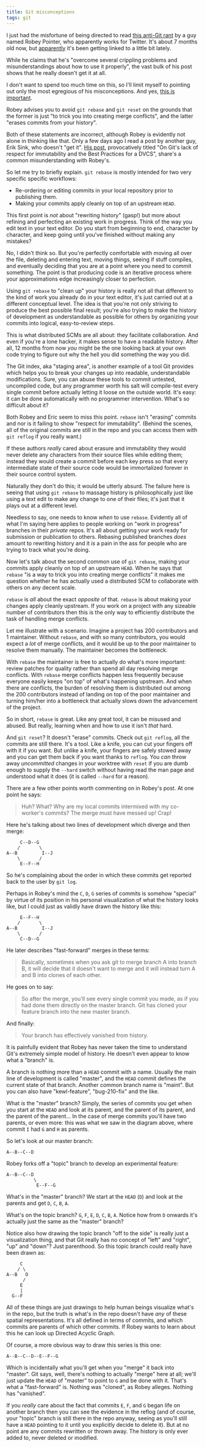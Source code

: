 ```yaml
---
title: Git misconceptions
tags: git
---
```


I just had the misfortune of being directed to read [this anti-Git rant](http://robey.lag.net/2008/07/13/git-for-the-real-world.html) by a guy named Robey Pointer, who apparently works for Twitter. It's about 7 months old now, but [apparently](http://gitlog.wordpress.com/2009/03/01/git-monthly-links-2009-02/) it's been getting linked to a little bit lately.

While he claims that he's "overcome several crippling problems and misunderstandings about how to use it properly", the vast bulk of his post shows that he really doesn't get it at all.

I don't want to spend too much time on this, so I'll limit myself to pointing out only the most egregious of his misconceptions. And yes, [this is important](http://xkcd.com/386/).

Robey advises you to avoid `git rebase` and `git reset` on the grounds that the former is just "to trick you into creating merge conflicts", and the latter "erases commits from your history".

Both of these statements are incorrect, although Robey is evidently not alone in thinking like that. Only a few days ago I read a post by another guy, Erik Sink, who doesn't "get it". [His post](http://www.ericsink.com/entries/git_immutability.html), provocatively titled "On Git's lack of respect for immutability and the Best Practices for a DVCS", share's a common misunderstanding with Robey's.

So let me try to briefly explain. `git rebase` is mostly intended for two very specific specific workflows:

-   Re-ordering or editing commits in your local repository prior to publishing them.
-   Making your commits apply cleanly on top of an upstream `HEAD`.

This first point is *not* about "rewriting history" (gasp!) but more about refining and perfecting an existing work in progress. Think of the way you edit text in your text editor. Do you start from beginning to end, character by character, and keep going until you've finished without making any mistakes?

No, I didn't think so. But you're perfectly comfortable with moving all over the file, deleting and entering text, moving things, seeing if stuff compiles, and eventually deciding that you are at a point where you need to commit something. The point is that producing code is an iterative process where your approximations edge increasingly closer to perfection.

Using `git rebase` to "clean up" your history is really not all that different to the kind of work you already do in your text editor, it's just carried out at a different conceptual level. The idea is that you're not only striving to produce the best possible final result; you're also trying to make the history of development as understandable as possible for others by organizing your commits into logical, easy-to-review steps.

This is what distributed SCMs are all about: they facilitate collaboration. And even if you're a lone hacker, it makes sense to have a readable history. After all, 12 months from now *you* might be the one looking back at your own code trying to figure out why the hell you did something the way you did.

The Git index, aka "staging area", is another example of a tool Git provides which helps you to break your changes up into readable, understandable modifications. Sure, you can abuse these tools to commit untested, uncompiled code, but any programmer worth his salt will compile-test every single commit before actually letting it loose on the outside world. It's easy: it can be done automatically with no programmer intervention. What's so difficult about it?

Both Robey and Eric seem to miss this point. `rebase` isn't "erasing" commits and nor is it failing to show "respect for immutability". (Behind the scenes, all of the original commits are still in the repo and you can access them with `git reflog` if you really want.)

If these authors *really* cared about erasure and immutability they would never delete any characters from their source files while editing them; instead they would create a commit before each key press so that every intermediate state of their source code would be immortalized forever in their source control system.

Naturally they don't do this; it would be utterly absurd. The failure here is seeing that using `git rebase` to massage history is philosophically just like using a text edit to make any change to one of their files; it's just that it plays out at a different level.

Needless to say, one needs to know *when* to use `rebase`. Evidently all of what I'm saying here applies to people working on "work in progress" branches in their *private* repos. It's all about getting your work ready for submission or publication to others. Rebasing published branches *does* amount to rewriting history and it *is* a pain in the ass for people who are trying to track what you're doing.

Now let's talk about the second common use of `git rebase`, making your commits apply cleanly on top of an upstream `HEAD`. When he says that `rebase` "is a way to trick you into creating merge conflicts" it makes me question whether he has actually used a distributed SCM to collaborate with others on any decent scale.

`rebase` is *all* about the exact *opposite* of that. `rebase` is about making your changes apply cleanly upstream. If you work on a project with any sizeable number of contributors then this is the only way to efficiently distribute the task of handling merge conflicts.

Let me illustrate with a scenario. Imagine a project has 200 contributors and 1 maintainer. Without `rebase`, and with so many contributors, you would expect a *lot* of merge conflicts, and it would be up to the poor maintainer to resolve them manually. The maintainer becomes the bottleneck.

With `rebase` the maintainer is free to actually do what's more important: review patches for quality rather than spend all day resolving merge conflicts. With `rebase` merge conflicts happen less frequently because everyone easily keeps "on top" of what's happening upstream. And when there are conflicts, the burden of resolving them is distributed out among the 200 contributors instead of landing on top of the poor maintainer and turning him/her into a bottleneck that actually slows down the advancement of the project.

So in short, `rebase` is great. Like any great tool, it can be misused and abused. But really, learning when and how to use it isn't *that* hard.

And `git reset`? It doesn't "erase" commits. Check out `git reflog`, all the commits are still there. It's a tool. Like a knife, you can cut your fingers off with it if you want. But unlike a knife, your fingers are safely stowed away and you can get them back if you want thanks to `reflog`. You *can* throw away *uncommitted* changes in your worktree with `reset` if you are dumb enough to supply the `--hard` switch without having read the man page and understood what it does (it is called `--hard` for a reason).

There are a few other points worth commenting on in Robey's post. At one point he says:

> Huh? What? Why are my local commits intermixed with my co-worker's commits? The merge must have messed up! Crap!

Here he's talking about two lines of development which diverge and then merge:

         C--D--G
        /       \
    A--B         I--J
        \       /
         E--F--H

So he's complaining about the order in which these commits get reported back to the user by `git log`.

Perhaps in Robey's mind the `C`, `D`, `G` series of commits is somehow "special" by virtue of its position in his personal visualization of what the history looks like, but I could just as validly have drawn the history like this:

         E--F--H
        /       \
    A--B         I--J
        \       /
         C--D--G

He later describes "fast-forward" merges in these terms:

> Basically, sometimes when you ask git to merge branch A into branch B, it will decide that it doesn't want to merge and it will instead turn A and B into clones of each other.

He goes on to say:

> So after the merge, you'll see every single commit you made, as if you had done them directly on the master branch. Git has cloned your feature branch into the new master branch.

And finally:

> Your branch has effectively vanished from history.

It is painfully evident that Robey has never taken the time to understand Git's extremely simple model of history. He doesn't even appear to know what a "branch" is.

A branch is nothing more than a `HEAD` commit with a name. Usually the main line of development is called "master", and the `HEAD` commit defines the current state of that branch. Another common branch name is "maint". But you can also have "kewl-feature", "bug-210-fix" and the like.

What *is* the "master" branch? Simply, the series of commits you get when you start at the `HEAD` and look at its parent, and the parent of its parent, and the parent of the parent... In the case of merge commits you'll have two parents, or even more: this was what we saw in the diagram above, where commit `I` had `G` and `H` as parents.

So let's look at our master branch:

    A--B--C--D

Robey forks off a "topic" branch to develop an experimental feature:

    A--B--C--D
              \
               E--F--G

What's in the "master" branch? We start at the `HEAD` (`D`) and look at the parents and get `D`, `C`, `B`, `A`.

What's on the topic branch? `G`, `F`, `E`, `D`, `C`, `B`, `A`. Notice how from `D` onwards it's actually just the same as the "master" branch?

Notice also how drawing the topic branch "off to the side" is really just a visualization thing, and that Git really has no concept of "left" and "right", "up" and "down"? Just parenthood. So this topic branch could really have been drawn as:

         C
        / \
    A--B   D
          /
         E
         |
      G--F

All of these things are just drawings to help human beings visualize what's in the repo, but the truth is what's in the repo doesn't have *any* of these spatial representations. It's all defined in terms of commits, and which commits are parents of which other commits. If Robey wants to learn about this he can look up Directed Acyclic Graph.

Of course, a more obvious way to draw this series is this one:

    A--B--C--D--E--F--G

Which is incidentally what you'll get when you "merge" it back into "master". Git says, well, there's nothing to actually "merge" here at all; we'll just update the `HEAD` of "master" to point to `G` and be done with it. That's what a "fast-forward" is. Nothing was "cloned", as Robey alleges. Nothing has "vanished".

If you *really* care about the fact that commits `E`, `F`, and `G` began life on another branch then you can see the evidence in the reflog (and of course, your "topic" branch is still there in the repo anyway, seeing as you'll still have a `HEAD` pointing to it until you explicitly decide to delete it). But at no point are any commits rewritten or thrown away. The history is only ever added to, never deleted or modified.
